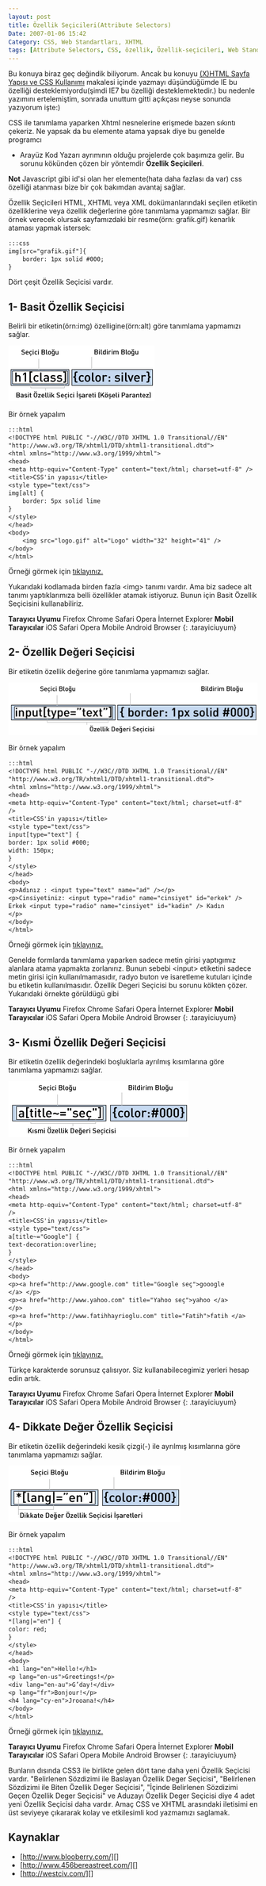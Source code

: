 ```yaml
---
layout: post
title: Özellik Seçicileri(Attribute Selectors)
Date: 2007-01-06 15:42
Category: CSS, Web Standartları, XHTML
tags: [Attribute Selectors, CSS, özellik, Özellik-seçicileri, Web Standartları, XHTML]
---
```


Bu konuya biraz geç değindik biliyorum. Ancak bu konuyu [(X)HTML Sayfa Yapısı ve CSS Kullanımı][] makalesi içinde yazmayı düşündüğümde IE bu
özelliği desteklemiyordu(şimdi IE7 bu özelliği desteklemektedir.) bu
nedenle yazımını ertelemiştim, sonrada unuttum gitti açıkçası neyse
sonunda yazıyorum işte:)

CSS ile tanımlama yaparken Xhtml nesnelerine erişmede bazen sıkıntı
çekeriz. Ne yapsak da bu elemente atama yapsak diye bu genelde programcı
- Arayüz Kod Yazarı ayrımının olduğu projelerde çok başımıza gelir. Bu
sorunu kökünden çözen bir yöntemdir **Özellik Seçicileri**.

**Not**
Javascript gibi id'si olan her elemente(hata daha fazlası da var) css
özelliği atanması bize bir çok bakımdan avantaj sağlar.


Özellik Seçicileri HTML, XHTML veya XML dokümanlarındaki seçilen
etiketin özelliklerine veya özellik değerlerine göre tanımlama yapmamızı
sağlar. Bir örnek verecek olursak sayfamızdaki bir resme(örn:
grafik.gif) kenarlık ataması yapmak istersek:

	:::css
	img[src="grafik.gif"]{
		border: 1px solid #000;
	}

Dört çeşit Özellik Seçicisi vardır.

## 1- Basit Özellik Seçicisi

Belirli bir etiketin(örn:img) özelligine(örn:alt) göre tanımlama
yapmamızı sağlar.

![Basit özellik seçicisi][]

Bir örnek yapalım

	:::html
	<!DOCTYPE html PUBLIC "-//W3C//DTD XHTML 1.0 Transitional//EN"
	"http://www.w3.org/TR/xhtml1/DTD/xhtml1-transitional.dtd">
	<html xmlns="http://www.w3.org/1999/xhtml">
	<head>
	<meta http-equiv="Content-Type" content="text/html; charset=utf-8" />
	<title>CSS'in yapısı</title>
	<style type="text/css">
	img[alt] {
		border: 5px solid lime
	}
	</style>
	</head>
	<body>
		<img src="logo.gif" alt="Logo" width="32" height="41" />
	</body>
	</html>


Örneği görmek için [tıklayınız.][]

Yukarıdaki kodlamada birden fazla <img\> tanımı vardır. Ama biz sadece
alt tanımı yaptıklarımıza belli özellikler atamak istiyoruz. Bunun için
Basit Özellik Seçicisini kullanabiliriz.

**Tarayıcı Uyumu**
Firefox
Chrome
Safari
Opera
İnternet Explorer
**Mobil Tarayıcılar**
iOS Safari
Opera Mobile
Android Browser
{: .tarayiciuyum}

## 2- Özellik Değeri Seçicisi

Bir etiketin özellik değerine göre tanımlama yapmamızı sağlar.

![Özellik Değeri Seçicisi][]

Bir örnek yapalım

	:::html
	<!DOCTYPE html PUBLIC "-//W3C//DTD XHTML 1.0 Transitional//EN"
	"http://www.w3.org/TR/xhtml1/DTD/xhtml1-transitional.dtd">
	<html xmlns="http://www.w3.org/1999/xhtml">
	<head>
	<meta http-equiv="Content-Type" content="text/html; charset=utf-8"
	/>
	<title>CSS'in yapısı</title>
	<style type="text/css">
	input[type="text"] {
	border: 1px solid #000;
	width: 150px;
	}
	</style>
	</head>
	<body>
	<p>Adınız : <input type="text" name="ad" /></p>
	<p>Cinsiyetiniz: <input type="radio" name="cinsiyet" id="erkek" />
	Erkek <input type="radio" name="cinsiyet" id="kadin" /> Kadın
	</p>
	</body>
	</html>

Örneği görmek için [tıklayınız.][1]

Genelde formlarda tanımlama yaparken sadece metin girisi yaptıgımız
alanlara atama yapmakta zorlanırız. Bunun sebebi <input\> etiketini
sadece metin girisi için kullanılmamasıdır, radyo buton ve isaretleme
kutuları içinde bu etiketin kullanılmasıdır. Özellik Degeri Seçicisi bu
sorunu kökten çözer. Yukarıdaki örnekte görüldügü gibi

**Tarayıcı Uyumu**
Firefox
Chrome
Safari
Opera
İnternet Explorer
**Mobil Tarayıcılar**
iOS Safari
Opera Mobile
Android Browser
{: .tarayiciuyum}

## 3- Kısmi Özellik Değeri Seçicisi

Bir etiketin özellik değerindeki boşluklarla ayrılmış kısımlarına göre
tanımlama yapmamızı sağlar.

![Kısmi Özellik Değeri Seçicisi][]

Bir örnek yapalım

	:::html
	<!DOCTYPE html PUBLIC "-//W3C//DTD XHTML 1.0 Transitional//EN"
	"http://www.w3.org/TR/xhtml1/DTD/xhtml1-transitional.dtd">
	<html xmlns="http://www.w3.org/1999/xhtml">
	<head>
	<meta http-equiv="Content-Type" content="text/html; charset=utf-8"
	/>
	<title>CSS'in yapısı</title>
	<style type="text/css">
	a[title~="Google"] {
	text-decoration:overline;
	}
	</style>
	</head>
	<body>
	<p><a href="http://www.google.com" title="Google seç">gooogle
	</a> </p>
	<p><a href="http://www.yahoo.com" title="Yahoo seç">yahoo </a>
	</p>
	<p><a href="http://www.fatihhayrioglu.com" title="Fatih">fatih </a>
	</p>
	</body>
	</html>

Örneği görmek için [tıklayınız.][2]

Türkçe karakterde sorunsuz çalısıyor. Siz kullanabilecegimiz yerleri
hesap edin artık.

**Tarayıcı Uyumu**
Firefox
Chrome
Safari
Opera
İnternet Explorer
**Mobil Tarayıcılar**
iOS Safari
Opera Mobile
Android Browser
{: .tarayiciuyum}

## 4- Dikkate Değer Özellik Seçicisi

Bir etiketin özellik değerindeki kesik çizgi(-) ile ayrılmış kısımlarına
göre tanımlama yapmamızı sağlar.

![Dikkate Değer Özellik Seçicisi][]

Bir örnek yapalım

	:::html
	<!DOCTYPE html PUBLIC "-//W3C//DTD XHTML 1.0 Transitional//EN"
	"http://www.w3.org/TR/xhtml1/DTD/xhtml1-transitional.dtd">
	<html xmlns="http://www.w3.org/1999/xhtml">
	<head>
	<meta http-equiv="Content-Type" content="text/html; charset=utf-8"
	/>
	<title>CSS'in yapısı</title>
	<style type="text/css">
	*[lang|="en"] {
	color: red;
	}
	</style>
	</head>
	<body>
	<h1 lang="en">Hello!</h1>
	<p lang="en-us">Greetings!</p>
	<div lang="en-au">G’day!</div>
	<p lang="fr">Bonjour!</p>
	<h4 lang="cy-en">Jrooana!</h4>
	</body>
	</html>

Örneği görmek için [tıklayınız.][3]

**Tarayıcı Uyumu**
Firefox
Chrome
Safari
Opera
İnternet Explorer
**Mobil Tarayıcılar**
iOS Safari
Opera Mobile
Android Browser
{: .tarayiciuyum}


Bunların dısında CSS3 ile birlikte gelen dört tane daha yeni Özellik
Seçicisi vardır. "Belirlenen Sözdizimi ile Baslayan Özellik Deger
Seçicisi", "Belirlenen Sözdizimi ile Biten Özellik Deger Seçicisi",
"İçinde Belirlenen Sözdizimi Geçen Özellik Deger Seçicisi" ve Aduzayı
Özellik Deger Seçicisi diye 4 adet yeni Özellik Seçicisi daha vardır.
Amaç CSS ve XHTML arasındaki iletisimi en üst seviyeye çıkararak kolay
ve etkilesimli kod yazmamızı saglamak.

## Kaynaklar

-   [http://www.blooberry.com/][]
-   [http://www.456bereastreet.com/][]
-   [http://westciv.com/][]

  [(X)HTML Sayfa Yapısı ve CSS Kullanımı]: http://www.fatihhayrioglu.com/xhtml-sayfa-yapisi-ve-css-kullanimi/
  [Basit özellik seçicisi]: /images/basit_ozel_secici.gif
  [tıklayınız.]: /dokumanlar/basit_ozellik_secici.html
  [Özellik Değeri Seçicisi]: /images/ozellik_degeri_secicisi.gif
  [1]: /dokumanlar/ozellik_degeri_secicisi.html
  [Kısmi Özellik Değeri Seçicisi]: /images/kismi_secici.gif
  [2]: /dokumanlar/kismi_secici.html
  [Dikkate Değer Özellik Seçicisi]: /images/dikkate_deger_secici.gif
  [3]: /dokumanlar/dikkate_deger_secici.html
  [http://www.blooberry.com/]: http://www.blooberry.com/indexdot/css/syntax/selectors/attribute.htm
  [http://www.456bereastreet.com/]: http://www.456bereastreet.com/archive/200510/css_21_selectors_part_2/
  [http://westciv.com/]: http://westciv.com/style_master/academy/browser_support/selectors.html
